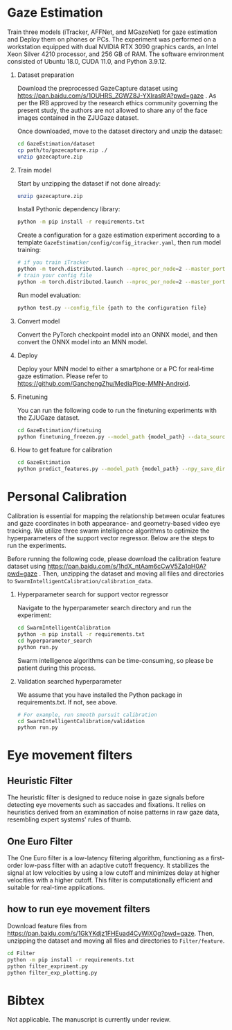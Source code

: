 # Gaze Estimation

Train three models (iTracker, AFFNet, and MGazeNet) for gaze estimation and Deploy them on phones or PCs.
The experiment was performed on a workstation equipped with dual NVIDIA RTX 3090 graphics cards, an Intel Xeon Silver 4210 processor, and 256 GB of RAM. The software environment consisted of Ubuntu 18.0, CUDA 11.0, and Python 3.9.12.

1.  Dataset preparation

    Download the preprocessed GazeCapture dataset using https://pan.baidu.com/s/1OUHRS_ZGWZ8J-YXIrasRIA?pwd=gaze .
    As per the IRB approved by the research ethics community governing the present study, the authors are not allowed to share any of the face images contained in the ZJUGaze dataset.
    
    Once downloaded, move to the dataset directory and unzip the dataset:
    
    ```bash
    cd GazeEstimation/dataset
    cp path/to/gazecapture.zip ./
    unzip gazecapture.zip
    ```

2. Train model

    Start by unzipping the dataset if not done already:
    ```bash
    unzip gazecapture.zip
    ```
   
    Install Pythonic dependency library:
    ```bash
    python -m pip install -r requirements.txt
    ```
    
    Create a configuration for a gaze estimation experiment according to a template `GazeEstimation/config/config_itracker.yaml`, 
    then run model training:
    ```bash
    # if you train iTracker
    python -m torch.distributed.launch --nproc_per_node=2 --master_port=29900 train.py --world_size 2 --config_file config/config_itracker.yaml 
    # train your config file
    python -m torch.distributed.launch --nproc_per_node=2 --master_port=29900 train.py --world_size 2 --config_file {path to configuration file} 
    ```
  
    Run model evaluation:
    ```bash
    python test.py --config_file {path to the configuration file}
    ```

3. Convert model
    
   Convert the PyTorch checkpoint model into an ONNX model, and then convert the ONNX model into an MNN model.

4. Deploy
    
    Deploy your MNN model to either a smartphone or a PC for real-time gaze estimation. Please refer to https://github.com/GanchengZhu/MediaPipe-MMN-Android.

5. Finetuning

    You can run the following code to run the finetuning experiments with the ZJUGaze dataset.
   
     ```bash
    cd GazeEstimation/finetuing
    python finetuning_freezen.py --model_path {model_path} --data_source {data_source}
    ```

6. How to get feature for calibration

     ```bash
    cd GazeEstimation
    python predict_features.py --model_path {model_path} --npy_save_dir {--npy_save_dir}
    ```
# Personal Calibration 

Calibration is essential for mapping the relationship between ocular features and gaze coordinates in both appearance- and geometry-based video eye tracking. We utilize three swarm intelligence algorithms to optimize the hyperparameters of the support vector regressor. Below are the steps to run the experiments.

Before running the following code, please download the calibration feature dataset 
using https://pan.baidu.com/s/1hdX_ntAam6cCwV5Za1qH0A?pwd=gaze . Then, unzipping the dataset and moving all files and directories to `SwarmIntelligentCalibration/calibration_data`.

1. Hyperparameter search for support vector regressor

    Navigate to the hyperparameter search directory and run the experiment:

    ```bash
    cd SwarmIntelligentCalibration
    python -m pip install -r requirements.txt
    cd hyperparameter_search
    python run.py
   ```
   
    Swarm intelligence algorithms can be time-consuming, so please be patient during this process.


2. Validation searched hyperparameter
    
   We assume that you have installed the Python package in requirements.txt. If not, see above.

   ```bash
   # For example, run smooth pursuit calibration 
   cd SwarmIntelligentCalibration/validation
   python run.py
   ```

# Eye movement filters

## Heuristic Filter
The heuristic filter is designed to reduce noise in gaze signals before detecting eye movements such as saccades and fixations. It relies on heuristics derived from an examination of noise patterns in raw gaze data, resembling expert systems' rules of thumb.

## One Euro Filter
The One Euro filter is a low-latency filtering algorithm, functioning as a first-order low-pass filter with an adaptive cutoff frequency. It stabilizes the signal at low velocities by using a low cutoff and minimizes delay at higher velocities with a higher cutoff. This filter is computationally efficient and suitable for real-time applications.

## how to run eye movement filters

   Download feature files from https://pan.baidu.com/s/1GkYKdjz1FHEuad4CyWiXOg?pwd=gaze. Then, unzipping the dataset and moving all files and directories to `Filter/feature`.
    
   ```bash
   cd Filter
   python -m pip install -r requirements.txt
   python filter_expriment.py
   python filter_exp_plotting.py
   ```

# Bibtex

Not applicable. The manuscript is currently under review.
